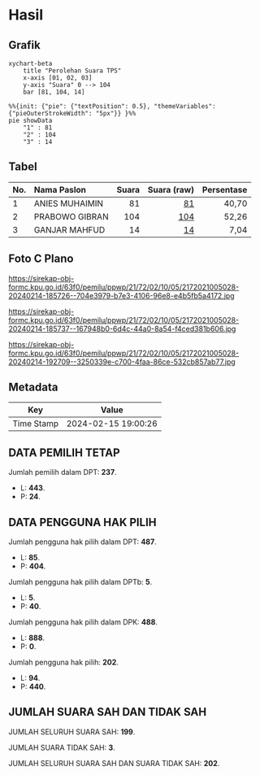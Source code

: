 # Hasil

## Grafik

```mermaid
xychart-beta
    title "Perolehan Suara TPS"
    x-axis [01, 02, 03]
    y-axis "Suara" 0 --> 104
    bar [81, 104, 14]
```

```mermaid
%%{init: {"pie": {"textPosition": 0.5}, "themeVariables": {"pieOuterStrokeWidth": "5px"}} }%%
pie showData
    "1" : 81
    "2" : 104
    "3" : 14
```

## Tabel

| No. | Nama Paslon    | Suara | Suara (raw) | Persentase |
|:--- |:-------------- | -----:| -----------:| ----------:|
| 1   | ANIES MUHAIMIN | 81    | [81][p-1]   | 40,70      |
| 2   | PRABOWO GIBRAN | 104   | [104][p-2]  | 52,26      |
| 3   | GANJAR MAHFUD  | 14    | [14][p-3]   | 7,04       |


[p-1]: https://github.com/gigit-pemilu/pemilu-2024-21-kepulauan-riau/blob/main/pilpres/hitung-suara/sub/21-kepulauan-riau/sub/72-kota-tanjung-pinang/sub/02-tanjung-pinang-timur/sub/1005-pinang-kencana/sub/028-tps/sub/paslon-1.txt
[p-2]: https://github.com/gigit-pemilu/pemilu-2024-21-kepulauan-riau/blob/main/pilpres/hitung-suara/sub/21-kepulauan-riau/sub/72-kota-tanjung-pinang/sub/02-tanjung-pinang-timur/sub/1005-pinang-kencana/sub/028-tps/sub/paslon-2.txt
[p-3]: https://github.com/gigit-pemilu/pemilu-2024-21-kepulauan-riau/blob/main/pilpres/hitung-suara/sub/21-kepulauan-riau/sub/72-kota-tanjung-pinang/sub/02-tanjung-pinang-timur/sub/1005-pinang-kencana/sub/028-tps/sub/paslon-3.txt

## Foto C Plano

https://sirekap-obj-formc.kpu.go.id/63f0/pemilu/ppwp/21/72/02/10/05/2172021005028-20240214-185726--704e3979-b7e3-4106-96e8-e4b5fb5a4172.jpg

https://sirekap-obj-formc.kpu.go.id/63f0/pemilu/ppwp/21/72/02/10/05/2172021005028-20240214-185737--167948b0-6d4c-44a0-8a54-f4ced381b606.jpg

https://sirekap-obj-formc.kpu.go.id/63f0/pemilu/ppwp/21/72/02/10/05/2172021005028-20240214-192709--3250339e-c700-4faa-86ce-532cb857ab77.jpg


## Metadata

| Key        | Value               |
| ---------- | ------------------- |
| Time Stamp | 2024-02-15 19:00:26 |


## DATA PEMILIH TETAP

Jumlah pemilih dalam DPT: **237**.
 * L: **443**.
 * P: **24**.

## DATA PENGGUNA HAK PILIH

Jumlah pengguna hak pilih dalam DPT: **487**.
 * L: **85**.
 * P: **404**.

Jumlah pengguna hak pilih dalam DPTb: **5**.
 * L: **5**.
 * P: **40**.

Jumlah pengguna hak pilih dalam DPK: **488**.
 * L: **888**.
 * P: **0**.

Jumlah pengguna hak pilih: **202**.
 * L: **94**.
 * P: **440**.

## JUMLAH SUARA SAH DAN TIDAK SAH

JUMLAH SELURUH SUARA SAH: **199**.

JUMLAH SUARA TIDAK SAH: **3**.

JUMLAH SELURUH SUARA SAH DAN SUARA TIDAK SAH: **202**.


